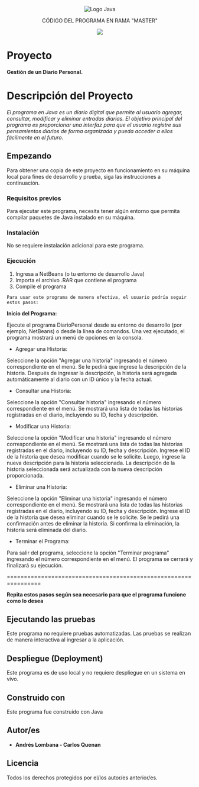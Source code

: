 <p align="center">
    <img src="https://seeklogo.com/images/J/java-logo-7833D1D21A-seeklogo.com.png" alt="Logo Java">
</p>

<p align="center">
    CÓDIGO DEL PROGRAMA EN RAMA "MASTER"
</p>

<p align="center">
    <img src="https://img.shields.io/badge/GitHub-%23121011.svg?style=for-the-badge&logo=github&logoColor=white">
</p>

# Proyecto

**Gestión de un Diario Personal.**

# Descripción del Proyecto

*El programa en Java es un diario digital que permite al usuario agregar, consultar, modificar y eliminar entradas diarias. El objetivo principal del programa es proporcionar una interfaz para que el usuario registre sus pensamientos diarios de forma organizada y pueda acceder a ellos fácilmente en el futuro.*

## Empezando

Para obtener una copia de este proyecto en funcionamiento en su máquina local para fines de desarrollo y prueba, siga las instrucciones a continuación.

### Requisitos previos

Para ejecutar este programa, necesita tener algún entorno que permita compilar paquetes de Java instalado en su máquina.

### Instalación

No se requiere instalación adicional para este programa.

### Ejecución

1. Ingresa a NetBeans (o tu entorno de desarrollo Java)
2. Importa el archivo .RAR que contiene el programa
3. Compile el programa 
```
Para usar este programa de manera efectiva, el usuario podría seguir estos pasos:
```
**Inicio del Programa:**

Ejecute el programa DiarioPersonal desde su entorno de desarrollo (por ejemplo, NetBeans) o desde la línea de comandos.
Una vez ejecutado, el programa mostrará un menú de opciones en la consola.

* Agregar una Historia:

Seleccione la opción "Agregar una historia" ingresando el número correspondiente en el menú.
Se le pedirá que ingrese la descripción de la historia.
Después de ingresar la descripción, la historia será agregada automáticamente al diario con un ID único y la fecha actual.

* Consultar una Historia:

Seleccione la opción "Consultar historia" ingresando el número correspondiente en el menú.
Se mostrará una lista de todas las historias registradas en el diario, incluyendo su ID, fecha y descripción.

* Modificar una Historia:

Seleccione la opción "Modificar una historia" ingresando el número correspondiente en el menú.
Se mostrará una lista de todas las historias registradas en el diario, incluyendo su ID, fecha y descripción.
Ingrese el ID de la historia que desea modificar cuando se le solicite.
Luego, ingrese la nueva descripción para la historia seleccionada.
La descripción de la historia seleccionada será actualizada con la nueva descripción proporcionada.

* Eliminar una Historia:

Seleccione la opción "Eliminar una historia" ingresando el número correspondiente en el menú.
Se mostrará una lista de todas las historias registradas en el diario, incluyendo su ID, fecha y descripción.
Ingrese el ID de la historia que desea eliminar cuando se le solicite.
Se le pedirá una confirmación antes de eliminar la historia.
Si confirma la eliminación, la historia será eliminada del diario.

* Terminar el Programa:

Para salir del programa, seleccione la opción "Terminar programa" ingresando el número correspondiente en el menú.
El programa se cerrará y finalizará su ejecución.

================================================================

**Repita estos pasos según sea necesario para que el programa funcione como lo desea**

## Ejecutando las pruebas

Este programa no requiere pruebas automatizadas. Las pruebas se realizan de manera interactiva al ingresar a la aplicación.

## Despliegue (Deployment)

Este programa es de uso local y no requiere despliegue en un sistema en vivo.

## Construido con

Este programa fue construido con Java

## Autor/es

* **Andrés Lombana - Carlos Quenan** 

## Licencia

Todos los derechos protegidos por el/los autor/es anterior/es.
